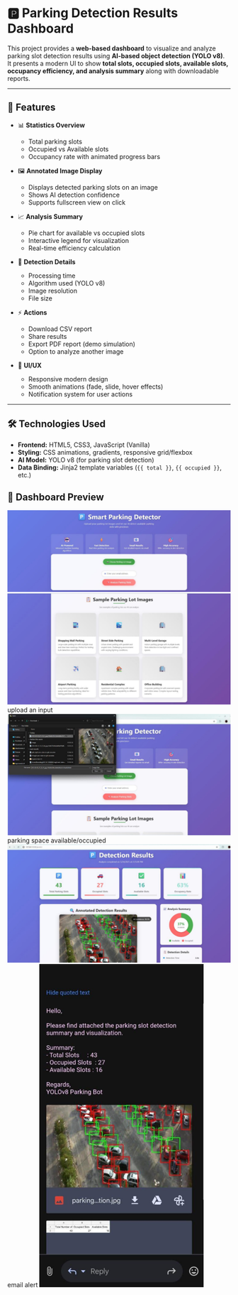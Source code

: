 # 🅿️ Parking Detection Results Dashboard

This project provides a **web-based dashboard** to visualize and analyze parking slot detection results using **AI-based object detection (YOLO v8)**.  
It presents a modern UI to show **total slots, occupied slots, available slots, occupancy efficiency, and analysis summary** along with downloadable reports.

---

## 🚀 Features

- 📊 **Statistics Overview**
  - Total parking slots
  - Occupied vs Available slots
  - Occupancy rate with animated progress bars

- 🖼️ **Annotated Image Display**
  - Displays detected parking slots on an image
  - Shows AI detection confidence
  - Supports fullscreen view on click

- 📈 **Analysis Summary**
  - Pie chart for available vs occupied slots
  - Interactive legend for visualization
  - Real-time efficiency calculation

- 📝 **Detection Details**
  - Processing time
  - Algorithm used (YOLO v8)
  - Image resolution
  - File size

- ⚡ **Actions**
  - Download CSV report
  - Share results
  - Export PDF report (demo simulation)
  - Option to analyze another image

- 🎨 **UI/UX**
  - Responsive modern design
  - Smooth animations (fade, slide, hover effects)
  - Notification system for user actions

---

## 🛠️ Technologies Used

- **Frontend:** HTML5, CSS3, JavaScript (Vanilla)
- **Styling:** CSS animations, gradients, responsive grid/flexbox
- **AI Model:** YOLO v8 (for parking slot detection)
- **Data Binding:** Jinja2 template variables (`{{ total }}`, `{{ occupied }}`, etc.)

## 🚗 Dashboard Preview
![Dashboard 1](https://github.com/Lakshmibhavaniyepuri/CarParking/blob/main/1.png)
![Dashboard 2](https://github.com/Lakshmibhavaniyepuri/CarParking/blob/main/2.png)
upload an input
![Dashboard 3](https://github.com/Lakshmibhavaniyepuri/CarParking/blob/main/3.png)
parking space available/occupied
![Dashboard 4](https://github.com/Lakshmibhavaniyepuri/CarParking/blob/main/4.png)
email alert
![Dashboard 5](https://github.com/Lakshmibhavaniyepuri/CarParking/blob/main/5.png)






